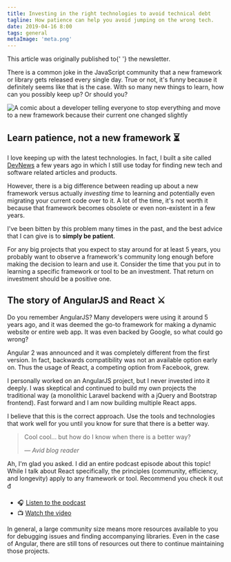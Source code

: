```yaml
---
title: Investing in the right technologies to avoid technical debt
tagline: How patience can help you avoid jumping on the wrong tech.
date: 2019-04-16 8:00
tags: general
metaImage: 'meta.png'
---
```


<Alert>
  This article was originally published to{' '}
  <AlertLink href="/news">the newsletter</AlertLink>.
</Alert>

There is a common joke in the JavaScript community that a new framework or library gets released every single day. True or not, it's funny because it definitely seems like that is the case. With so many new things to learn, how can you possibly keep up? Or should you?

![A comic about a developer telling everyone to stop everything and move to a new framework because their current one changed slightly](comic-frameworks.jpg)

## Learn patience, not a new framework ⏳

I love keeping up with the latest technologies. In fact, I built a site called [DevNews](https://devne.ws/) a few years ago in which I still use today for finding new tech and software related articles and products.

However, there is a big difference between reading up about a new framework versus actually _investing time_ to learning and potentially even migrating your current code over to it. A lot of the time, it's not worth it because that framework becomes obsolete or even non-existent in a few years.

I've been bitten by this problem many times in the past, and the best advice that I can give is to **simply be patient**.

For any big projects that you expect to stay around for at least 5 years, you probably want to observe a framework's community long enough before making the decision to learn and use it. Consider the time that you put in to learning a specific framework or tool to be an investment. That return on investment should be a positive one.

## The story of AngularJS and React ⚔️

Do you remember AngularJS? Many developers were using it around 5 years ago, and it was deemed the go-to framework for making a dynamic website or entire web app. It was even backed by Google, so what could go wrong?

Angular 2 was announced and it was completely different from the first version. In fact, backwards compatibility was not an available option early on. Thus the usage of React, a competing option from Facebook, grew.

I personally worked on an AngularJS project, but I never invested into it deeply. I was skeptical and continued to build my own projects the traditional way (a monolithic Laravel backend with a jQuery and Bootstrap frontend). Fast forward and I am now building multiple React apps.

I believe that this is the correct approach. Use the tools and technologies that work well for you until you know for sure that there is a better way.

> Cool cool... but how do I know when there is a better way?
>
> _— Avid blog reader_

Ah, I'm glad you asked. I did an entire podcast episode about this topic! While I talk about React specifically, the principles (community, efficiency, and longevity) apply to any framework or tool. Recommend you check it out đ

- 🎧 [Listen to the podcast](http://sunny.link/pod62)
- 📺 [Watch the video](https://youtu.be/J1FO-2pRGDE)

In general, a large community size means more resources available to you for debugging issues and finding accompanying libraries. Even in the case of Angular, there are still tons of resources out there to continue maintaining those projects.
